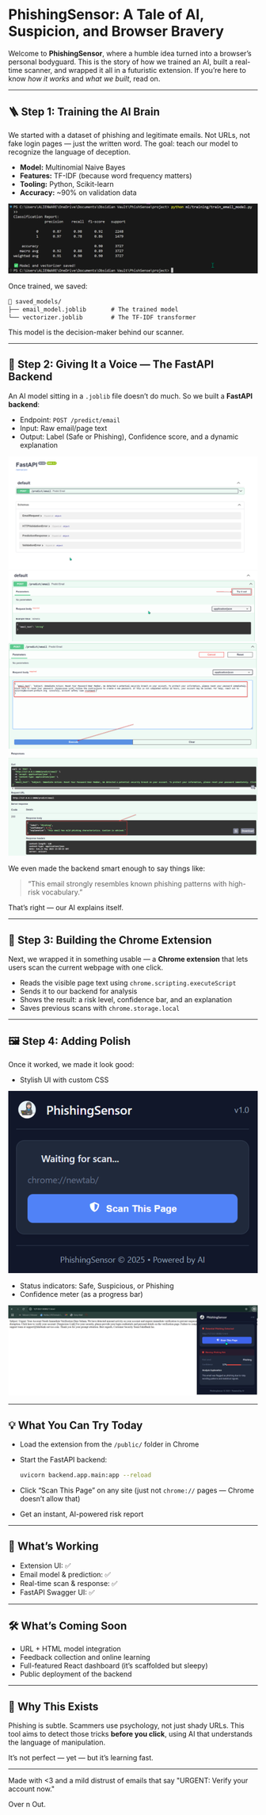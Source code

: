 
# PhishingSensor: A Tale of AI, Suspicion, and Browser Bravery

Welcome to **PhishingSensor**, where a humble idea turned into a browser’s personal bodyguard. This is the story of how we trained an AI, built a real-time scanner, and wrapped it all in a futuristic extension. If you’re here to know *how it works* and *what we built*, read on.

---

## 🪜 Step 1: Training the AI Brain

We started with a dataset of phishing and legitimate emails. Not URLs, not fake login pages — just the written word. The goal: teach our model to recognize the language of deception.

- **Model:** Multinomial Naive Bayes
- **Features:** TF-IDF (because word frequency matters)
- **Tooling:** Python, Scikit-learn
- **Accuracy:** ~90% on validation data

![Extension Popup](screenshots/model-and-vectorizer-saved.png)


Once trained, we saved:
```
📁 saved_models/
├── email_model.joblib       # The trained model
└── vectorizer.joblib        # The TF-IDF transformer
```

This model is the decision-maker behind our scanner.

---

## 🧠 Step 2: Giving It a Voice — The FastAPI Backend

An AI model sitting in a `.joblib` file doesn’t do much. So we built a **FastAPI backend**:

- Endpoint: `POST /predict/email`
- Input: Raw email/page text
- Output: Label (Safe or Phishing), Confidence score, and a dynamic explanation

![Extension Popup](screenshots/2.fast-api.png)
![Extension Popup](screenshots/3.fast-api.png)
![Extension Popup](screenshots/4.fast-api.png)
![Extension Popup](screenshots/5.fast-api.png)

We even made the backend smart enough to say things like:
> “This email strongly resembles known phishing patterns with high-risk vocabulary.”

That’s right — our AI explains itself.

---

## 🔧 Step 3: Building the Chrome Extension

Next, we wrapped it in something usable — a **Chrome extension** that lets users scan the current webpage with one click.

- Reads the visible page text using `chrome.scripting.executeScript`
- Sends it to our backend for analysis
- Shows the result: a risk level, confidence bar, and an explanation
- Saves previous scans with `chrome.storage.local`

---

## 🖼️ Step 4: Adding Polish

Once it worked, we made it look good:

- Stylish UI with custom CSS

![Extension Popup](screenshots/6.initial-page.png)

- Status indicators: Safe, Suspicious, or Phishing
- Confidence meter (as a progress bar)

![Extension Popup](screenshots/7.runned.png)

---

## 💡 What You Can Try Today

- Load the extension from the `/public/` folder in Chrome
- Start the FastAPI backend:
  
  ```bash
  uvicorn backend.app.main:app --reload
  ```
  
- Click “Scan This Page” on any site (just not `chrome://` pages — Chrome doesn’t allow that)
- Get an instant, AI-powered risk report

---

## 🧪 What’s Working
- Extension UI: ✅
- Email model & prediction: ✅
- Real-time scan & response: ✅
- FastAPI Swagger UI: ✅

---

## 🛠️ What’s Coming Soon
- URL + HTML model integration
- Feedback collection and online learning
- Full-featured React dashboard (it’s scaffolded but sleepy)
- Public deployment of the backend

---

## 🤝 Why This Exists

Phishing is subtle. Scammers use psychology, not just shady URLs. This tool aims to detect those tricks **before you click**, using AI that understands the language of manipulation.

It’s not perfect — yet — but it’s learning fast.

---

Made with <3 and a mild distrust of emails that say "URGENT: Verify your account now."

Over n Out.
